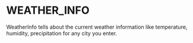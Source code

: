 # WEATHER_INFO
WeatherInfo tells about the current weather information like temperature, humidity, precipitation for any city you enter.
